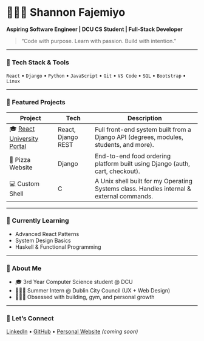 # 👩🏽‍💻 Shannon Fajemiyo

**Aspiring Software Engineer | DCU CS Student | Full-Stack Developer**

> “Code with purpose. Learn with passion. Build with intention.”

---

### 🔧 Tech Stack & Tools  
`React` • `Django` • `Python` • `JavaScript` • `Git` • `VS Code` • `SQL` • `Bootstrap` • `Linux`

---

### 📁 Featured Projects  
| Project | Tech | Description |
|--------|------|-------------|
| 🎓 [React University Portal](https://github.com/shann0nf/react-uni-portal) | React, Django REST | Full front-end system built from a Django API (degrees, modules, students, and more). |
| 🍕 Pizza Website | Django | End-to-end food ordering platform built using Django (auth, cart, checkout). |
| 💻 Custom Shell | C | A Unix shell built for my Operating Systems class. Handles internal & external commands. |

---

### 🌱 Currently Learning  
- Advanced React Patterns  
- System Design Basics  
- Haskell & Functional Programming  

---

### 🧠 About Me  
- 🎓 3rd Year Computer Science student @ DCU  
- 👷🏽‍♀️ Summer Intern @ Dublin City Council (UX + Web Design)  
- 🏋🏽‍♀️ Obsessed with building, gym, and personal growth  

---

### 🔗 Let’s Connect  
[LinkedIn]([https://www.linkedin.com/in/shann0nf]) • [GitHub](https://github.com/shann0nf) • [Personal Website](#) *(coming soon)*  
